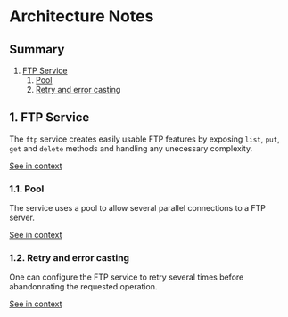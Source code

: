 [//]: # ( )
[//]: # (This file is automatically generated by the `jsarch`)
[//]: # (module. Do not change it elsewhere, changes would)
[//]: # (be overriden.)
[//]: # ( )
# Architecture Notes

## Summary

1. [FTP Service](#1-ftp-service)
   1. [Pool](#11-pool)
   2. [Retry and error casting](#12-retry-and-error-casting)


## 1. FTP Service

The `ftp` service creates easily usable FTP features
 by exposing `list`, `put`, `get` and `delete`
 methods and handling any unecessary complexity.

[See in context](./src/index.ts#L63-L68)



### 1.1. Pool

The service uses a pool to allow several parallel connections
 to a FTP server.

[See in context](./src/index.ts#L161-L165)



### 1.2. Retry and error casting

One can configure the FTP service to retry several times
 before abandonnating the requested operation.

[See in context](./src/index.ts#L367-L371)

